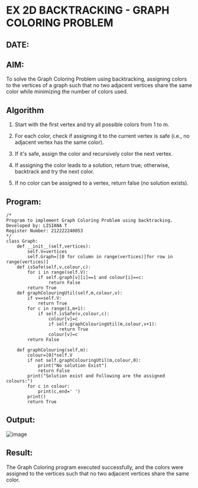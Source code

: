# EX 2D BACKTRACKING - GRAPH COLORING PROBLEM
## DATE:
## AIM:
To solve the Graph Coloring Problem using backtracking, assigning colors to the vertices of a graph such that no two adjacent vertices share the same color while minimizing the number of colors used.



## Algorithm
1. Start with the first vertex and try all possible colors from 1 to m.

2. For each color, check if assigning it to the current vertex is safe (i.e., no adjacent vertex has the same color).

3. If it's safe, assign the color and recursively color the next vertex.

4. If assigning the color leads to a solution, return true; otherwise, backtrack and try the next color.

5. If no color can be assigned to a vertex, return false (no solution exists).


## Program:
```
/*
Program to implement Graph Coloring Problem using backtracking.
Developed by: LISIANA T
Register Number: 212222240053 
*/
class Graph:
    def __init__(self,vertices):
        self.V=vertices
        self.Graph=[[0 for column in range(vertices)]for row in range(vertices)]
    def isSafe(self,v,colour,c):
        for i in range(self.V):
            if self.graph[v][i]==1 and colour[i]==c:
                return False
        return True
    def graphColouringUtil(self,m,colour,v):
        if v==self.V:
            return True
        for c in range(1,m+1):
            if self.isSafe(v,colour,c):
                colour[v]=c
                if self.graphColouringUtil(m,colour,v+1):
                    return True
                colour[v]=c
        return False
        
    def graphColouring(self,m):
        colour=[0]*self.V
        if not self.graphColouringUtil(m,colour,0):
            print("No solution Exist")
            return False
        print("Solution exist and Following are the assigned colours:")
        for c in colour:
            print(c,end=' ')
        print()
        return True
```

## Output:

![image](https://github.com/user-attachments/assets/5e6de3af-10e2-4fe9-9818-d3d0697b20ac)


## Result:
The Graph Coloring program executed successfully, and the colors were assigned to the vertices such that no two adjacent vertices share the same color.

